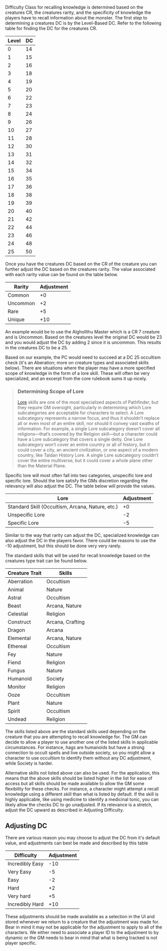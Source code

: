 Difficulty Class for recalling knowledge is determined based on the creatures CR, the creatures rarity, and the specificity of knowledge the players have to recall information about the monster. The first step to determining a creatures DC is by the Level-Based DC. Refer to the following table for finding the DC for the creatures CR.

| Level | DC   |
| ----- | ---- |
| 0     | 14   |
| 1     | 15   |
| 2     | 16   |
| 3     | 18   |
| 4     | 19   |
| 5     | 20   |
| 6     | 22   |
| 7     | 23   |
| 8     | 24   |
| 9     | 26   |
| 10    | 27   |
| 11    | 28   |
| 12    | 30   |
| 13    | 31   |
| 14    | 32   |
| 15    | 34   |
| 16    | 35   |
| 17    | 36   |
| 18    | 38   |
| 19    | 39   |
| 20    | 40   |
| 21    | 42   |
| 22    | 44   |
| 23    | 46   |
| 24    | 48   |
| 25    | 50   |

Once you have the creatures DC based on the CR of the creature you can further adjust the DC based on the creatures rarity. The value associated with each rarity value can be found on the table below.

| Rarity   | Adjustment |
| -------- | ---------- |
| Common   | +0         |
| Uncommon | +2         |
| Rare     | +5         |
| Unique   | +10        |

An example would be to use the Alghollthu Master which is a CR 7 creature and is Uncommon. Based on the creatures level the original DC would be 23 and you would adjust the DC by adding 2 since it is uncommon. This results in the creatures DC to be a 25.

Based on our example, the PC would need to succeed at a DC 25 occultism check (it's an Aberation; more on creature types and associated skills below). There are situations where the player may have a more specified scope of knowledge in the form of a lore skill. These will often be very specialized, and an excerpt from the core rulebook sums it up nicely.

>### Determining Scope of Lore
>
>[Lore](https://2e.aonprd.com/Skills.aspx?ID=8) skills are one of the most specialized aspects of Pathfinder, but they  require GM oversight, particularly in determining which Lore  subcategories are acceptable for characters to select. A Lore  subcategory represents a narrow focus, and thus it shouldn’t replace all or even most of an entire skill, nor should it convey vast swaths of  information. For example, a single Lore subcategory doesn’t cover all  religions—that’s covered by the Religion skill—but a character could  have a Lore subcategory that covers a single deity. One Lore subcategory won’t cover an entire country or all of history, but it could cover a  city, an ancient civilization, or one aspect of a modern country, like  Taldan History Lore. A single Lore subcategory couldn’t cover the entire multiverse, but it could cover a whole plane other than the Material  Plane.

Specific lore will most often fall into two categories, unspecific lore and specific lore. Should the lore satisfy the GMs discretion regarding the relevancy will also adjust the DC. The table below will provide the values.

| Lore                                             | Adjustment |
| ------------------------------------------------ | ---------- |
| Standard Skill (Occultism, Arcana, Nature, etc.) | +0         |
| Unspecific Lore                                  | -2         |
| Specific Lore                                    | -5         |

Similar to the way that rarity can adjust the DC, specialized knowledge can also adjust the DC in the players favor. There could be reasons to use the -10 adjustment, but this should be done very very rarely.

The standard skills that will be used for recall knowledge based on the creatures type trait can be found below.

| Creature Trait | Skills           |
| -------------- | ---------------- |
| Aberration     | Occultism        |
| Animal         | Nature           |
| Astral         | Occultism        |
| Beast          | Arcana, Nature   |
| Celestial      | Religion         |
| Construct      | Arcana, Crafting |
| Dragon         | Arcana           |
| Elemental      | Arcana, Nature   |
| Ethereal       | Occultism        |
| Fey            | Nature           |
| Fiend          | Religion         |
| Fungus         | Nature           |
| Humanoid       | Society          |
| Monitor        | Religion         |
| Ooze           | Occultism        |
| Plant          | Nature           |
| Spirit         | Occultism        |
| Undead         | Religion         |

The skills listed above are the standard skills used depending on the creature that you are attempting to recall knowledge for. The GM can decide to allow a player to use another one of the listed skills in applicable circumstances. For instance, hags are humanoids but have a strong connection to occult spells and live outside society, so you might allow a character to use occultism to identify them without any DC adjustment, while Society is harder.

Alternative skills not listed above can also be used. For the application, this means that the above skills should be listed higher in the list for ease of access but all skills should be made available to allow the GM some flexibility for these checks. For instance, a character might attempt a recall knowledge using a different skill than what is listed by default. If the skill is highly applicable, like using medicine to identify a medicinal tonic, you can likely allow the checks DC to go unadjusted. If its relevance is a stretch, adjust the DC upward as described in Adjusting Difficulty.

## Adjusting DC 

There are various reason you may choose to adjust the DC from it's default value, and adjustments can best be made and described by this table

| Difficulty      | Adjustment |
| --------------- | ---------- |
| Incredibly Easy | -10        |
| Very Easy       | -5         |
| Easy            | -2         |
| Hard            | +2         |
| Very hard       | +5         |
| Incredibly Hard | +10        |

These adjustments should be made available as a selection in the UI and stored whenever we return to a creature that the adjustment was made for. Bear in mind it may not be applicable for the adjustment to apply to all of the characters. We either need to associate a player ID to the adjustment to by dynamic or the GM needs to bear in mind that what is being tracked is not player specific.